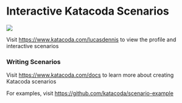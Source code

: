 # Interactive Katacoda Scenarios

[![](http://shields.katacoda.com/katacoda/lucasdennis/count.svg)](https://www.katacoda.com/lucasdennis "Get your profile on Katacoda.com")

Visit https://www.katacoda.com/lucasdennis to view the profile and interactive scenarios

### Writing Scenarios
Visit https://www.katacoda.com/docs to learn more about creating Katacoda scenarios

For examples, visit https://github.com/katacoda/scenario-example
